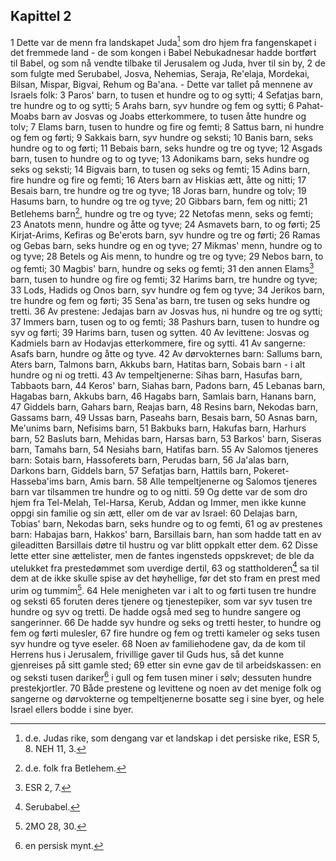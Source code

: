 ## Kapittel 2

1 Dette var de menn fra landskapet Juda[^1] som dro hjem fra fangenskapet i det fremmede land - de som kongen i Babel Nebukadnesar hadde bortført til Babel, og som nå vendte tilbake til Jerusalem og Juda, hver til sin by,
2 de som fulgte med Serubabel, Josva, Nehemias, Seraja, Re'elaja, Mordekai, Bilsan, Mispar, Bigvai, Rehum og Ba'ana. - Dette var tallet på mennene av Israels folk:
3 Paros' barn, to tusen et hundre og to og sytti;
4 Sefatjas barn, tre hundre og to og sytti;
5 Arahs barn, syv hundre og fem og sytti;
6 Pahat-Moabs barn av Josvas og Joabs etterkommere, to tusen åtte hundre og tolv;
7 Elams barn, tusen to hundre og fire og femti;
8 Sattus barn, ni hundre og fem og førti;
9 Sakkais barn, syv hundre og seksti;
10 Banis barn, seks hundre og to og førti;
11 Bebais barn, seks hundre og tre og tyve;
12 Asgads barn, tusen to hundre og to og tyve;
13 Adonikams barn, seks hundre og seks og seksti;
14 Bigvais barn, to tusen og seks og femti;
15 Adins barn, fire hundre og fire og femti;
16 Aters barn av Hiskias ætt, åtte og nitti;
17 Besais barn, tre hundre og tre og tyve;
18 Joras barn, hundre og tolv;
19 Hasums barn, to hundre og tre og tyve;
20 Gibbars barn, fem og nitti;
21 Betlehems barn[^2], hundre og tre og tyve;
22 Netofas menn, seks og femti;
23 Anatots menn, hundre og åtte og tyve;
24 Asmavets barn, to og førti;
25 Kirjat-Arims, Kefiras og Be'erots barn, syv hundre og tre og førti;
26 Ramas og Gebas barn, seks hundre og en og tyve;
27 Mikmas' menn, hundre og to og tyve;
28 Betels og Ais menn, to hundre og tre og tyve;
29 Nebos barn, to og femti;
30 Magbis' barn, hundre og seks og femti;
31 den annen Elams[^3] barn, tusen to hundre og fire og femti;
32 Harims barn, tre hundre og tyve;
33 Lods, Hadids og Onos barn, syv hundre og fem og tyve;
34 Jerikos barn, tre hundre og fem og førti;
35 Sena'as barn, tre tusen og seks hundre og tretti.
36 Av prestene: Jedajas barn av Josvas hus, ni hundre og tre og sytti;
37 Immers barn, tusen og to og femti;
38 Pashurs barn, tusen to hundre og syv og førti;
39 Harims barn, tusen og sytten.
40 Av levittene: Josvas og Kadmiels barn av Hodavjas etterkommere, fire og sytti.
41 Av sangerne: Asafs barn, hundre og åtte og tyve.
42 Av dørvokternes barn: Sallums barn, Aters barn, Talmons barn, Akkubs barn, Hatitas barn, Sobais barn - i alt hundre og ni og tretti.
43 Av tempeltjenerne: Sihas barn, Hasufas barn, Tabbaots barn,
44 Keros' barn, Siahas barn, Padons barn,
45 Lebanas barn, Hagabas barn, Akkubs barn,
46 Hagabs barn, Samlais barn, Hanans barn,
47 Giddels barn, Gahars barn, Reajas barn,
48 Resins barn, Nekodas barn, Gassams barn,
49 Ussas barn, Paseahs barn, Besais barn,
50 Asnas barn, Me'unims barn, Nefisims barn,
51 Bakbuks barn, Hakufas barn, Harhurs barn,
52 Basluts barn, Mehidas barn, Harsas barn,
53 Barkos' barn, Siseras barn, Tamahs barn,
54 Nesiahs barn, Hatifas barn.
55 Av Salomos tjeneres barn: Sotais barn, Hassoferets barn, Perudas barn,
56 Ja'alas barn, Darkons barn, Giddels barn,
57 Sefatjas barn, Hattils barn, Pokeret-Hasseba'ims barn, Amis barn.
58 Alle tempeltjenerne og Salomos tjeneres barn var tilsammen tre hundre og to og nitti.
59 Og dette var de som dro hjem fra Tel-Melah, Tel-Harsa, Kerub, Addan og Immer, men ikke kunne oppgi sin familie og sin ætt, eller om de var av Israel:
60 Delajas barn, Tobias' barn, Nekodas barn, seks hundre og to og femti,
61 og av prestenes barn: Habajas barn, Hakkos' barn, Barsillais barn, han som hadde tatt en av gileaditten Barsillais døtre til hustru og var blitt oppkalt etter dem.
62 Disse lette etter sine ættelister, men de fantes ingensteds oppskrevet; de ble da utelukket fra prestedømmet som uverdige dertil,
63 og stattholderen[^4] sa til dem at de ikke skulle spise av det høyhellige, før det sto fram en prest med urim og tummim[^5].
64 Hele menigheten var i alt to og førti tusen tre hundre og seksti
65 foruten deres tjenere og tjenestepiker, som var syv tusen tre hundre og syv og tretti. De hadde også med seg to hundre sangere og sangerinner.
66 De hadde syv hundre og seks og tretti hester, to hundre og fem og førti mulesler,
67 fire hundre og fem og tretti kameler og seks tusen syv hundre og tyve eseler.
68 Noen av familiehodene gav, da de kom til Herrens hus i Jerusalem, frivillige gaver til Guds hus, så det kunne gjenreises på sitt gamle sted;
69 etter sin evne gav de til arbeidskassen: en og seksti tusen dariker[^6] i gull og fem tusen miner i sølv; dessuten hundre prestekjortler.
70 Både prestene og levittene og noen av det menige folk og sangerne og dørvokterne og tempeltjenerne bosatte seg i sine byer, og hele Israel ellers bodde i sine byer.

[^1]:  d.e. Judas rike, som dengang var et landskap i det persiske rike, ESR 5, 8. NEH 11, 3.
[^2]:  d.e. folk fra Betlehem.
[^3]:  ESR 2, 7.
[^4]:  Serubabel.
[^5]:  2MO 28, 30.
[^6]:  en persisk mynt.
